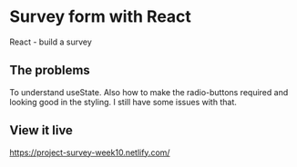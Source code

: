 # Survey form with React
React - build a survey 

## The problems

To understand useState. Also how to make the radio-buttons required and looking good in the styling. I still have some issues with that.

## View it live

https://project-survey-week10.netlify.com/
